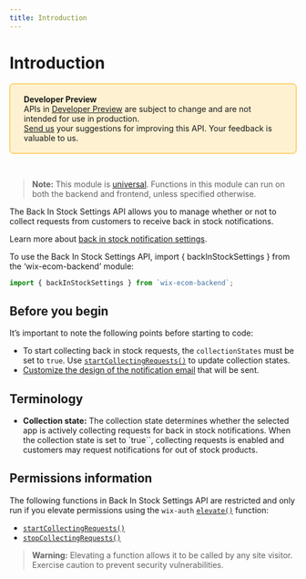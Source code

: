 ```yaml
---
title: Introduction
---
```


# Introduction

<div style="background-color: #FEF1D1; padding: 18px 24px; border-radius: 6px; border: 1px solid #FDB10C; box-sizing: border-box; display: inline-block">
  <b>Developer Preview</b>
  <br/>
  <span>APIs in <a href="https://www.wix.com/velo/reference/api-overview/developer-preview">Developer Preview</a> are subject to change and are not intended for use in production.<br/><a href="mailto:velo-preview-feedback@wix.com">Send us</a> your suggestions for improving this API. Your feedback is valuable to us.</span>
</div>  

&nbsp;
> **Note:** This module is
> [universal](/api-overview/api-versions#universal-modules).
> Functions in this module can run on both the backend and frontend,
> unless specified otherwise.  


The Back In Stock Settings API allows you to manage whether or not to collect requests from customers to receive back in stock notifications. 

Learn more about [back in stock notification settings](https://support.wix.com/en/article/wix-stores-notifying-customers-when-products-are-back-in-stock#collecting-customer-requests).

To use the Back In Stock Settings API, import { backInStockSettings } from the ‘wix-ecom-backend’ module:
``` javascript 
import { backInStockSettings } from `wix-ecom-backend`;
```

## Before you begin
It’s important to note the following points before starting to code:
+ To start collecting back in stock requests, the `collectionStates` must be set to `true`. Use [`startCollectingRequests()`](wix-ecom-backend/backinstocksettings/startcollectingrequests) to update collection states.
+ [Customize the design of the notification email](https://support.wix.com/en/article/wix-stores-notifying-customers-when-products-are-back-in-stock#customizing-the-notification-email) that will be sent.

## Terminology
+ **Collection state:** The collection state determines whether the selected app is actively collecting requests for back in stock notifications. When the collection state is set to `true``, collecting requests is enabled and customers may request notifications for out of stock products.

## Permissions information
The following functions in Back In Stock Settings API are restricted and only run if you elevate permissions using the `wix-auth` [`elevate()`](https://www.wix.com/velo/reference/wix-auth/elevate) function:

+ [`startCollectingRequests()`](wix-ecom-backend/backinstocksettings/startcollectingrequests)
+ [`stopCollectingRequests()`](wix-ecom-backend/backinstocksettings/stopcollectingrequests)

<blockquote class='warning'>
<p><strong>Warning:</strong> Elevating a function allows it to be called by any site visitor. Exercise caution to prevent security vulnerabilities.</p>
</blockquote>
